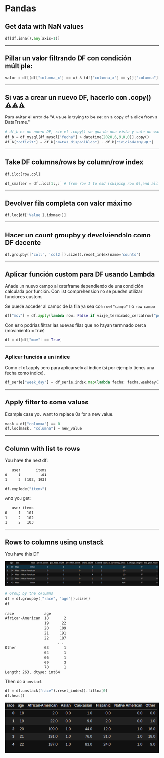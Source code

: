 # Pandas

## Get data with NaN values
```python
df[df.isna().any(axis=1)]
```

---


## Pillar un valor filtrando DF con condición múltiple:
```python
valor = df[(df["columna_x"] == x) & (df["columna_x"] == y)]["columna"].iloc[0]
```

---

## Si vas a crear un nuevo DF, hacerlo con .copy() ⚠️⚠️⚠️
Para evitar el error de "A value is trying to be set on a copy of a slice from a DataFrame."

```python
# df_b es un nuevo DF, sin el .copy() se guarda una vista y sale un warning si quieres meterle movidas
df_b = df_mysql[df_mysql["fecha"] > datetime(2020,6,9,0,0)].copy()
df_b["deficit"] = df_b["motos_disponibles"] - df_b["iniciadosMySQL"]
```

--- 

## Take DF columns/rows by column/row index
`df.iloc[row,col]`
```python
df_smaller = df.iloc[1:,:] # from row 1 to end (skiping row 0),and all columns
```

---

## Devolver fila completa con valor máximo
```python
df.loc[df['Value'].idxmax()]
```

---

## Hacer un count groupby y devolviendolo como DF decente

```python
df.groupby(['col1', 'col2']).size().reset_index(name='counts')
```

---

## Aplicar función custom para DF usando Lambda

Añade un nuevo campo al dataframe dependiendo de una condición calculada por función.
Con list comprehension no se pueden utilizar funciones custom.

Se puede acceder al campo de la fila ya sea con `row["campo"]` o `row.campo`
```python
df["mov"] = df.apply(lambda row: False if viaje_terminado_cerca(row["pos_init"], row.pos_fin) else True, axis=1)

```
Con esto podrías filtrar las nuevas filas que no hayan terminado cerca (movimiento = true)
```python
df = df[df["mov"] == True]
```

---

### Aplicar función a un índice 
Como el df.apply pero para aplicarselo al índice (si por ejemplo tienes una fecha como índice).

```python
df_serie["week_day"] = df_serie.index.map(lambda fecha: fecha.weekday())
```

---

## Apply filter to some values

Example case you want to replace 0s for a new value.

```python
mask = df["columna"] == 0
df.loc[mask, "columna"] = new_value
```

---

## Column with list to rows

You have the next df:

```
   user       items
0     1         101
1     2  [102, 103]
```

```python
df.explode("items")
```

And you get:

```
   user items
0     1   101
1     2   102
1     2   103
```

---

## Rows to columns using unstack
You have this DF

![Alt text](wiki_stack1.png "example")

```python
# Group by the columns
df = df.groupby(["race", "age"]).size()
df
```
```
race              age
African-American  18       2
                  19      22
                  20     109
                  21     191
                  22     187
                        ... 
Other             63       1
                  64       1
                  66       1
                  69       2
                  70       1
Length: 263, dtype: int64
```

Then do a `unstack`
```python
df = df.unstack("race").reset_index().fillna(0)
df.head()
```
![Alt text](wiki_stack2.png "example")
